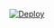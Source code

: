 [![Deploy](https://www.herokucdn.com/deploy/button.svg)](https://heroku.com/deploy?template=https://github.com/Ytbh/bagian-main)

